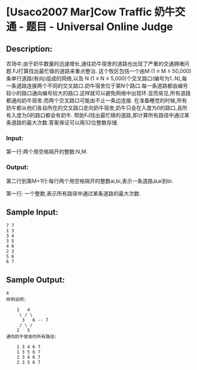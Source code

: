 # [Usaco2007 Mar]Cow Traffic 奶牛交通 - 题目 - Universal Online Judge

## Description: 

农场中,由于奶牛数量的迅速增长,通往奶牛宿舍的道路也出现了严重的交通拥堵问题.FJ打算找出最忙碌的道路来重点整治. 这个牧区包括一个由M (1 ≤ M ≤ 50,000)条单行道路(有向)组成的网络,以及 N (1 ≤ N ≤ 5,000)个交叉路口(编号为1..N),每一条道路连接两个不同的交叉路口.奶牛宿舍位于第N个路口.每一条道路都由编号较小的路口通向编号较大的路口.这样就可以避免网络中出现环.显而易见,所有道路都通向奶牛宿舍.而两个交叉路口可能由不止一条边连接. 在准备睡觉的时候,所有奶牛都从他们各自所在的交叉路口走向奶牛宿舍,奶牛只会在入度为0的路口,且所有入度为0的路口都会有奶牛. 帮助FJ找出最忙碌的道路,即计算所有路径中通过某条道路的最大次数.答案保证可以用32位整数存储. 

### Input: 

第一行:两个用空格隔开的整数:N,M. 

### Output: 

第二行到第M+1行:每行两个用空格隔开的整数ai,bi,表示一条道路从ai到bi.

第一行: 一个整数,表示所有路径中通过某条道路的最大次数. 


## Sample Input: 
```
7 7
1 3
3 4
3 5
4 6
2 3
5 6
6 7

```

## Sample Output: 
```
4
样例说明: 

    1   4
     \ / \
      3   6 -- 7
     / \ /
    2   5
通向奶牛宿舍的所有路径: 

    1 3 4 6 7
    1 3 5 6 7
    2 3 4 6 7
    2 3 5 6 7

```
